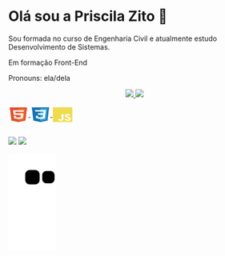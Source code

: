 # Olá sou a Priscila Zito 🤟

Sou formada no curso de Engenharia Civil e atualmente estudo Desenvolvimento de Sistemas.

Em formação Front-End

Pronouns: ela/dela

<div align="center">
  <a href="https://github.com/rafaballerini">
  <img height="180em" src="https://github-readme-stats.vercel.app/api?username=Zitinhaaa&show_icons=true&theme=radical&include_all_commits=true&count_private=true"/>
  <img height="180em" src="https://github-readme-stats.vercel.app/api/top-langs/?username=Zitinhaaa&layout=compact&langs_count=7&theme=radical"/>
</div>
<div style="display: inline_block"><br>
  <img align="center" alt="Prih-HTML" height="30" width="40" src="https://raw.githubusercontent.com/devicons/devicon/master/icons/html5/html5-original.svg">
  <img align="center" alt="Prih-CSS" height="30" width="40" src="https://raw.githubusercontent.com/devicons/devicon/master/icons/css3/css3-original.svg">
  <img align="center" alt="Prih-JAVASCRIPT" height="30" width="40" src="https://raw.githubusercontent.com/devicons/devicon/master/icons/javascript/javascript-plain.svg">
    
</div>
  
  ##
 
<div> 
   <a href="https://www.linkedin.com/in/priscila-ribeiro-zito-a4696887/" target="_blank"><img src="https://img.shields.io/badge/-LinkedIn-%230077B5?style=for-the-badge&logo=linkedin&logoColor=white" target="_blank"></a> 
  <a href = "emailto:prizito@hotmail.com"><img src="https://img.shields.io/badge/HTML-239120?style=for-the-badge&logo=html5&logoColor=white" target="_blank"></a>
 
 
  ![Snake animation](https://github.com/rafaballerini/rafaballerini/blob/output/github-contribution-grid-snake.svg)
 
</div>
